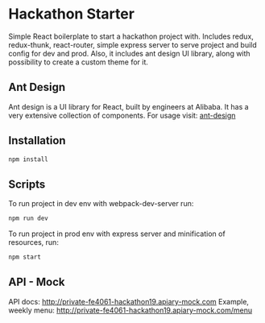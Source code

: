 # Hackathon Starter

Simple React boilerplate to start a hackathon project with.
Includes redux, redux-thunk, react-router, simple express server to serve project and build config for dev and prod. Also, it includes ant design UI library, along with possibility to create a custom theme for it.

## Ant Design
Ant design is a UI library for React, built by engineers at Alibaba. It has a very extensive collection of components. For usage visit: [ant-design](https://ant.design/docs/react/introduce) 

## Installation

```sh
npm install
```

## Scripts

To run project in dev env with webpack-dev-server run:
```sh
npm run dev
```

To run project in prod env with express server and minification of resources, run:
```sh
npm start
```

## API - Mock

API docs: http://private-fe4061-hackathon19.apiary-mock.com
Example, weekly menu: http://private-fe4061-hackathon19.apiary-mock.com/menu

